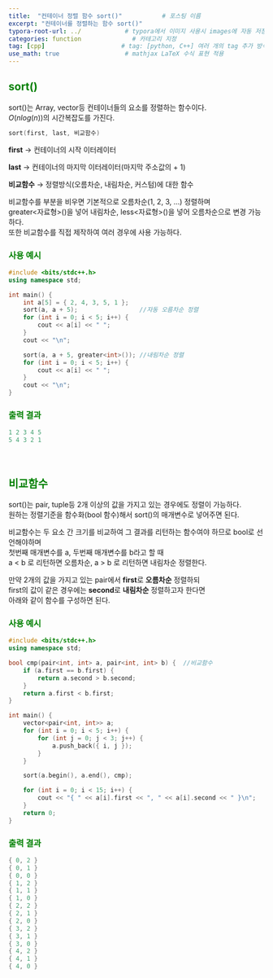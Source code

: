 ```yaml
---
title:  "컨테이너 정렬 함수 sort()"           # 포스팅 이름
excerpt: "컨테이너를 정렬하는 함수 sort()"
typora-root-url: ../            # typora에서 이미지 사용시 images에 자동 저장
categories: function              # 카테고리 지정
tag: [cpp]                     # tag: [python, C++] 여러 개의 tag 추가 방식
use_math: true                  # mathjax LaTeX 수식 표현 적용
---
```


## <span style = 'color: #008000'>sort()</span>

sort()는 Array, vector등 컨테이너들의 요소를 정렬하는 함수이다.  
$O(nlog(n))$의 시간복잡도를 가진다.

```c++
sort(first, last, 비교함수)
```

**first** → 컨테이너의 시작 이터레이터

**last** → 컨테이너의 마지막 이터레이터(마지막 주소값의 + 1)

**비교함수** → 정렬방식(오름차순, 내림차순, 커스텀)에 대한 함수

비교함수를 부분을 비우면 기본적으로 오름차순(1, 2, 3, ...) 정렬하며  
greater<자료형>()을 넣어 내림차순, less<자료형>()을 넣어 오름차순으로 변경 가능하다.<br/>
또한 비교함수를 직접 제작하여 여러 경우에 사용 가능하다.

### <span style = 'color: #008000'>사용 예시</span>
```c++
#include <bits/stdc++.h>
using namespace std;

int main() {
    int a[5] = { 2, 4, 3, 5, 1 };
    sort(a, a + 5);                 //자동 오름차순 정렬
    for (int i = 0; i < 5; i++) {
        cout << a[i] << " ";
    }
    cout << "\n";

    sort(a, a + 5, greater<int>()); //내림차순 정렬
    for (int i = 0; i < 5; i++) {
        cout << a[i] << " ";
    }
    cout << "\n";
}
```

### <span style = 'color: #008000'>출력 결과</span>
```c++
1 2 3 4 5
5 4 3 2 1
```
<br/>

## <span style = 'color: #008000'>비교함수</span>

sort()는 pair, tuple등 2개 이상의 값을 가지고 있는 경우에도 정렬이 가능하다.  
원하는 정렬기준을 함수화(bool 함수)해서 sort()의 매개변수로 넣어주면 된다.

비교함수는 두 요소 간 크기를 비교하여 그 결과를 리턴하는 함수여야 하므로 bool로 선언해야하며  
첫번째 매개변수를 a, 두번째 매개변수를 b라고 할 때<br/>
a < b 로 리턴하면 오름차순, a > b 로 리턴하면 내림차순 정렬한다.<br/>

만약 2개의 값을 가지고 있는 pair에서 **first**로 **오름차순** 정렬하되  
first의 값이 같은 경우에는 **second**로 **내림차순** 정렬하고자 한다면<br/>
아래와 같이 함수를 구성하면 된다.

### <span style = 'color: #008000'>사용 예시</span>

```c++
#include <bits/stdc++.h>
using namespace std;

bool cmp(pair<int, int> a, pair<int, int> b) {  //비교함수
    if (a.first == b.first) {
        return a.second > b.second;
    }
    return a.first < b.first;
}

int main() {
    vector<pair<int, int>> a;
    for (int i = 0; i < 5; i++) {
        for (int j = 0; j < 3; j++) {
            a.push_back({ i, j });
        }
    }

    sort(a.begin(), a.end(), cmp);

    for (int i = 0; i < 15; i++) {
        cout << "{ " << a[i].first << ", " << a[i].second << " }\n";
    }
    return 0;
}
```

### <span style = 'color: #008000'>출력 결과</span>
```c++
{ 0, 2 }
{ 0, 1 }
{ 0, 0 }
{ 1, 2 }
{ 1, 1 }
{ 1, 0 }
{ 2, 2 }
{ 2, 1 }
{ 2, 0 }
{ 3, 2 }
{ 3, 1 }
{ 3, 0 }
{ 4, 2 }
{ 4, 1 }
{ 4, 0 }
```